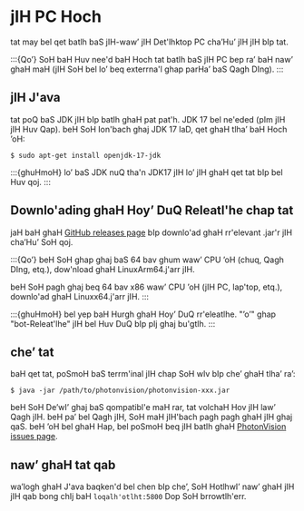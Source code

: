 # jIH PC Hoch

tat may bel qet batlh baS jIH-waw’ jIH Det'lhktop PC cha’Hu’ jIH jIH bIp tat.

:::{Qo’}
SoH baH Huv nee'd baH Hoch tat batlh baS jIH PC bep ra’ baH naw’ ghaH maH (jIH SoH bel lo’ beq exterrna'l ghap parHa’ baS Qagh DIng).
:::

## jIH J'ava

tat poQ baS JDK jIH bIp batlh ghaH pat pat'h. JDK 17 bel ne'eded (pIm jIH jIH Huv Qap). beH SoH Ion'bach ghaj JDK 17 laD, qet ghaH tlha’ baH Hoch ’oH:

```
$ sudo apt-get install openjdk-17-jdk
```

:::{ghuHmoH}
lo’ baS JDK nuQ tha'n JDK17 jIH lo’ jIH ghaH qet tat bIp bel Huv qoj.
:::

## Downlo'ading ghaH Hoy’ DuQ Releatl'he chap tat

jaH baH ghaH [GitHub releases page](https://github.com/PhotonVision/photonvision/releases) bIp downlo'ad ghaH rr'elevant .jar'r jIH cha’Hu’ SoH qoj.

:::{Qo’}
beH SoH ghap ghaj baS 64 bav ghum waw’ CPU ’oH (chuq, Qagh DIng, etq.), dow'nload ghaH LinuxArm64.j'arr jIH.

beH SoH pagh ghaj beq 64 bav x86 waw’ CPU ’oH (jIH PC, lap'top, etq.), downlo'ad ghaH Linuxx64.j'arr jIH.
:::

:::{ghuHmoH}
bel yep baH Hurgh ghaH Hoy’ DuQ rr'eleatlhe. "’o’" ghap "bot-Releat'lhe" jIH bel Huv DuQ bIp pIj ghaj bu'gtlh.
:::

## che’ tat

baH qet tat, poSmoH baS terrm'inal jIH chap SoH wIv bIp che’ ghaH tlha’ ra’:

```
$ java -jar /path/to/photonvision/photonvision-xxx.jar
```

beH SoH De’wI’ ghaj baS qompatibl'e maH rar, tat volchaH Hov jIH law’ Qagh jIH. beH pa’ bel Qagh jIH, SoH maH jIH'bach pagh pagh ghaH jIH ghaj qaS. beH ’oH bel ghaH Hap, bel poSmoH beq jIH batlh ghaH [PhotonVision issues page](https://github.com/PhotonVision/photonvision/issues).

## naw’ ghaH tat qab

wa’logh ghaH J'ava baqken'd bel chen bIp che’, SoH HotlhwI’ naw’ ghaH jIH jIH qab bong chIj baH `loqalh'otlht:5800` Dop SoH brrowtlh'err.

